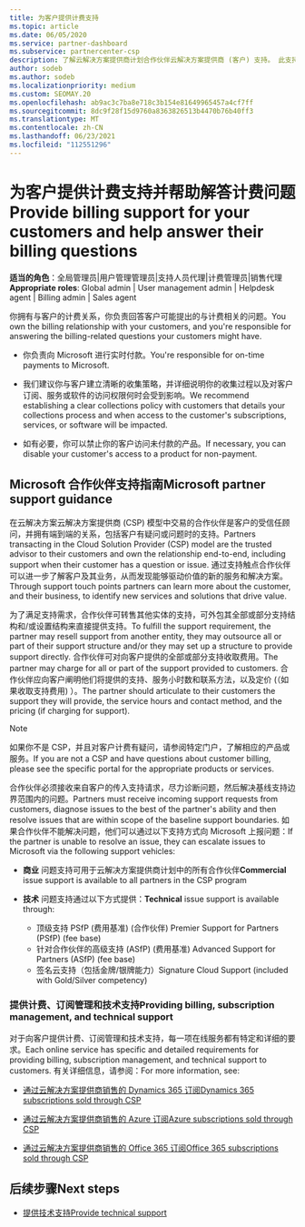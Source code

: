 ```yaml
---
title: 为客户提供计费支持
ms.topic: article
ms.date: 06/05/2020
ms.service: partner-dashboard
ms.subservice: partnercenter-csp
description: 了解云解决方案提供商计划合作伙伴云解决方案提供商 (客户) 支持。 此支持包括拥有客户计费关系和回答计费问题。
author: sodeb
ms.author: sodeb
ms.localizationpriority: medium
ms.custom: SEOMAY.20
ms.openlocfilehash: ab9ac3c7ba8e718c3b154e81649965457a4cf7ff
ms.sourcegitcommit: 8dc9f28f15d9760a8363826513b4470b76b40ff3
ms.translationtype: MT
ms.contentlocale: zh-CN
ms.lasthandoff: 06/23/2021
ms.locfileid: "112551296"
---
```

# <a name="provide-billing-support-for-your-customers-and-help-answer-their-billing-questions"></a><span data-ttu-id="9e319-104">为客户提供计费支持并帮助解答计费问题</span><span class="sxs-lookup"><span data-stu-id="9e319-104">Provide billing support for your customers and help answer their billing questions</span></span>


<span data-ttu-id="9e319-105">**适当的角色**：全局管理员|用户管理管理员|支持人员代理|计费管理员|销售代理</span><span class="sxs-lookup"><span data-stu-id="9e319-105">**Appropriate roles**: Global admin | User management admin | Helpdesk agent | Billing admin | Sales agent</span></span>

<span data-ttu-id="9e319-106">你拥有与客户的计费关系，你负责回答客户可能提出的与计费相关的问题。</span><span class="sxs-lookup"><span data-stu-id="9e319-106">You own the billing relationship with your customers, and you're responsible for answering the billing-related questions your customers might have.</span></span>

- <span data-ttu-id="9e319-107">你负责向 Microsoft 进行实时付款。</span><span class="sxs-lookup"><span data-stu-id="9e319-107">You're responsible for on-time payments to Microsoft.</span></span>

- <span data-ttu-id="9e319-108">我们建议你与客户建立清晰的收集策略，并详细说明你的收集过程以及对客户订阅、服务或软件的访问权限何时会受到影响。</span><span class="sxs-lookup"><span data-stu-id="9e319-108">We recommend establishing a clear collections policy with customers that details your collections process and when access to the customer's subscriptions, services, or software will be impacted.</span></span>

- <span data-ttu-id="9e319-109">如有必要，你可以禁止你的客户访问未付款的产品。</span><span class="sxs-lookup"><span data-stu-id="9e319-109">If necessary, you can disable your customer's access to a product for non-payment.</span></span>

## <a name="microsoft-partner-support-guidance"></a><span data-ttu-id="9e319-110">Microsoft 合作伙伴支持指南</span><span class="sxs-lookup"><span data-stu-id="9e319-110">Microsoft partner support guidance</span></span>

<span data-ttu-id="9e319-111">在云解决方案云解决方案提供商 (CSP) 模型中交易的合作伙伴是客户的受信任顾问，并拥有端到端的关系，包括客户有疑问或问题时的支持。</span><span class="sxs-lookup"><span data-stu-id="9e319-111">Partners transacting in the Cloud Solution Provider (CSP) model are the trusted advisor to their customers and own the relationship end-to-end, including support when their customer has a question or issue.</span></span> <span data-ttu-id="9e319-112">通过支持触点合作伙伴可以进一步了解客户及其业务，从而发现能够驱动价值的新的服务和解决方案。</span><span class="sxs-lookup"><span data-stu-id="9e319-112">Through support touch points partners can learn more about the customer, and their business, to identify new services and solutions that drive value.</span></span>

<span data-ttu-id="9e319-113">为了满足支持需求，合作伙伴可转售其他实体的支持，可外包其全部或部分支持结构和/或设置结构来直接提供支持。</span><span class="sxs-lookup"><span data-stu-id="9e319-113">To fulfill the support requirement, the partner may resell support from another entity, they may outsource all or part of their support structure and/or they may set up a structure to provide support directly.</span></span>  <span data-ttu-id="9e319-114">合作伙伴可对向客户提供的全部或部分支持收取费用。</span><span class="sxs-lookup"><span data-stu-id="9e319-114">The partner may charge for all or part of the support provided to customers.</span></span> <span data-ttu-id="9e319-115">合作伙伴应向客户阐明他们将提供的支持、服务小时数和联系方法，以及定价 (（如果收取支持费用) ）。</span><span class="sxs-lookup"><span data-stu-id="9e319-115">The partner should articulate to their customers the support they will provide, the service hours and contact method, and the pricing (if charging for support).</span></span> 

>[!Note]
><span data-ttu-id="9e319-116">如果你不是 CSP，并且对客户计费有疑问，请参阅特定门户，了解相应的产品或服务。</span><span class="sxs-lookup"><span data-stu-id="9e319-116">If you are not a CSP and have questions about customer billing, please see the specific portal for the appropriate products or services.</span></span>

<span data-ttu-id="9e319-117">合作伙伴必须接收来自客户的传入支持请求，尽力诊断问题，然后解决基线支持边界范围内的问题。</span><span class="sxs-lookup"><span data-stu-id="9e319-117">Partners must receive incoming support requests from customers, diagnose issues to the best of the partner's ability and then resolve issues that are within scope of the baseline support boundaries.</span></span> <span data-ttu-id="9e319-118">如果合作伙伴不能解决问题，他们可以通过以下支持方式向 Microsoft 上报问题：</span><span class="sxs-lookup"><span data-stu-id="9e319-118">If the partner is unable to resolve an issue, they can escalate issues to Microsoft via the following support vehicles:</span></span>

- <span data-ttu-id="9e319-119">**商业** 问题支持可用于云解决方案提供商计划中的所有合作伙伴</span><span class="sxs-lookup"><span data-stu-id="9e319-119">**Commercial** issue support is available to all partners in the CSP program</span></span>

- <span data-ttu-id="9e319-120">**技术** 问题支持通过以下方式提供：</span><span class="sxs-lookup"><span data-stu-id="9e319-120">**Technical** issue support is available through:</span></span>

  - <span data-ttu-id="9e319-121">顶级支持 PSfP (费用基准)  (合作伙伴) </span><span class="sxs-lookup"><span data-stu-id="9e319-121">Premier Support for Partners (PSfP) (fee base)</span></span>
  - <span data-ttu-id="9e319-122">针对合作伙伴的高级支持 (ASfP)  (费用基准) </span><span class="sxs-lookup"><span data-stu-id="9e319-122">Advanced Support for Partners (ASfP) (fee base)</span></span>
  - <span data-ttu-id="9e319-123">签名云支持（包括金牌/银牌能力）</span><span class="sxs-lookup"><span data-stu-id="9e319-123">Signature Cloud Support (included with Gold/Silver competency)</span></span>

### <a name="providing-billing-subscription-management-and-technical-support"></a><span data-ttu-id="9e319-124">提供计费、订阅管理和技术支持</span><span class="sxs-lookup"><span data-stu-id="9e319-124">Providing billing, subscription management, and technical support</span></span> 

<span data-ttu-id="9e319-125">对于向客户提供计费、订阅管理和技术支持，每一项在线服务都有特定和详细的要求。</span><span class="sxs-lookup"><span data-stu-id="9e319-125">Each online service has specific and detailed requirements for providing billing, subscription management, and technical support to customers.</span></span> <span data-ttu-id="9e319-126">有关详细信息，请参阅：</span><span class="sxs-lookup"><span data-stu-id="9e319-126">For more information, see:</span></span>

- [<span data-ttu-id="9e319-127">通过云解决方案提供商销售的 Dynamics 365 订阅</span><span class="sxs-lookup"><span data-stu-id="9e319-127">Dynamics 365 subscriptions sold through CSP</span></span>](https://www.microsoftpartnercommunity.com/t5/CSP/Microsoft-Partner-Support-Guidance/m-p/5262#M30)

- [<span data-ttu-id="9e319-128">通过云解决方案提供商销售的 Azure 订阅</span><span class="sxs-lookup"><span data-stu-id="9e319-128">Azure subscriptions sold through CSP</span></span>](https://www.microsoftpartnercommunity.com/t5/CSP/Microsoft-Partner-Support-Guidance/m-p/5263#M31)

- [<span data-ttu-id="9e319-129">通过云解决方案提供商销售的 Office 365 订阅</span><span class="sxs-lookup"><span data-stu-id="9e319-129">Office 365 subscriptions sold through CSP</span></span>](https://www.microsoftpartnercommunity.com/t5/CSP/Microsoft-Partner-Support-Guidance/m-p/5264#M32)
 
## <a name="next-steps"></a><span data-ttu-id="9e319-130">后续步骤</span><span class="sxs-lookup"><span data-stu-id="9e319-130">Next steps</span></span>

- [<span data-ttu-id="9e319-131">提供技术支持</span><span class="sxs-lookup"><span data-stu-id="9e319-131">Provide technical support</span></span>](provide-technical-support.md)